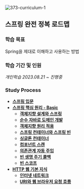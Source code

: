 ![373-curriculum-1](https://github.com/Heo-y-y/development-blog/assets/112863029/a53fb208-22d8-4cb5-b6c6-433df19b4101)
## 스프링 완전 정복 로드맵
### 학습 목표
Spring을 제대로 이해하고 사용하는 방법
### 학습 기간 및 인원
*개인학습 2023.08.21 ~ 진행중*
### Study Process
- **[스프링 입문](스프링입문.md)**
- **[스프링 핵심 원리 - Basic](스프링핵심원리기본/README.md)**
  - **[객체지향 설계와 스프링](스프링핵심원리기본/객체지향설계와스프링.md)**
  - **[순수 자바로 도메인 개발](스프링핵심원리기본/순수자바로도메인개발.md)**
  - **[객체지향 원리 적용](스프링핵심원리기본/객체지향원리적용.md)**
  - **[스프링 컨테이너와 스프링 빈](스프링핵심원리기본/스프링컨테이너와스프링빈.md)**
  - **[싱글톤 컨테이너](스프링핵심원리기본/싱글톤컨테이너.md)**
  - **[컴포넌트 스캔](스프링핵심원리기본/컴포넌트스캔.md)**
  - **[의존관계 자동 주입](스프링핵심원리기본/의존관계자동주입.md)**
  - **[빈 생명 주기 콜백](스프링핵심원리기본/빈생명주기콜백.md)**
  - **[빈 스코프](스프링핵심원리기본/빈스코프.md)**
- **[HTTP 웹 기본 지식](HTTP웹기본지식/README.md)**
  - **[인터넷 네트워크](HTTP웹기본지식/인터넷네트워크.md)**
  - **[URI와 웹 브라우저 요청 흐름](HTTP웹기본지식/URI와웹브라우저요청흐름.md)**
